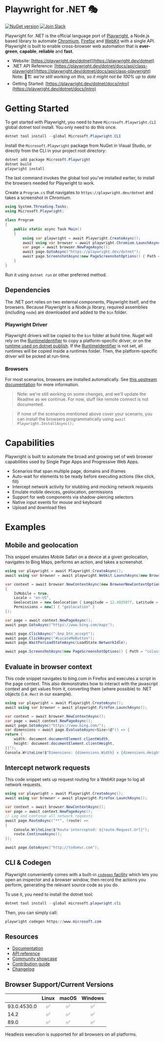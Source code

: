 # Playwright for .NET 🎭
[![NuGet version](https://img.shields.io/nuget/vpre/Microsoft.Playwright?color=%2345ba4b)](https://www.nuget.org/packages/Microsoft.Playwright) [![Join Slack](https://img.shields.io/badge/join-slack-infomational)](https://aka.ms/playwright-slack)

Playwright for .NET is the official language port of [Playwright](https://playwright.dev), a Node.js based library to automate [Chromium](https://www.chromium.org/Home), [Firefox](https://www.mozilla.org/en-US/firefox/new/) and [WebKit](https://webkit.org/) with a single API. Playwright is built to enable cross-browser web automation that is **ever-green**, **capable**, **reliable** and **fast**.

* Website: [https://playwright.dev/dotnet](https://playwright.dev/dotnet) 
* .NET API Reference: [https://playwright.dev/dotnet/docs/api/class-playwright](https://playwright.dev/dotnet/docs/api/class-playwright) Note: 🚧🏗 _we're still working on this, so it might not be 100% up to date_
* Getting Started: [https://playwright.dev/dotnet/docs/intro](https://playwright.dev/dotnet/docs/intro)

# Getting Started
To get started with Playwright, you need to have `Microsoft.Playwright.CLI` global dotnet tool install. You only need to do this once. 

```powershell
dotnet tool install --global Microsoft.Playwright.CLI
```

Install the `Microsoft.Playwright` package from NuGet in Visual Studio, or directly from the CLI in your project root directory:

```powershell
dotnet add package Microsoft.Playwright
dotnet build
playwright install
```

The last command invokes the global tool you've installed earlier, to install the browsers needed for Playwright to work.

Create a `Program.cs` that navigates to `https://playwright.dev/dotnet` and takes a screenshot in Chromium.

```cs
using System.Threading.Tasks;
using Microsoft.Playwright;

class Program
{
    public static async Task Main()
    {
        using var playwright = await Playwright.CreateAsync();
        await using var browser = await playwright.Chromium.LaunchAsync(new() { Headless = false });
        var page = await browser.NewPageAsync();
        await page.GotoAsync("https://playwright.dev/dotnet");
        await page.ScreenshotAsync(new PageScreenshotOptions() { Path = "screenshot.png" });
    }
}
```

Run it using `dotnet run` or other preferred method.

## Dependencies
The .NET port relies on two external components, Playwright itself, and the browsers. Because Playwright is a Node.js library, required assemblies (including `node`) are downloaded and added to the `bin` folder. 

### Playwright Driver

Playwright drivers will be copied to the `bin` folder at build time. Nuget will rely on the [RuntimeIdentifier](https://docs.microsoft.com/en-us/dotnet/core/project-sdk/msbuild-props?WT.mc_id=DT-MVP-5003814#runtimeidentifier) to copy a platform-specific driver, or on the [runtime used on dotnet publish](https://docs.microsoft.com/en-us/dotnet/core/tools/dotnet-publish?WT.mc_id=DT-MVP-5003814).
If the [RuntimeIdentifier](https://docs.microsoft.com/en-us/dotnet/core/project-sdk/msbuild-props?WT.mc_id=DT-MVP-5003814#runtimeidentifier) is not set, all runtimes will be copied inside a runtimes folder. Then, the platform-specific driver will be picked at run-time.

### Browsers

For most scenarios, browsers are installed automatically. See [this upstream documentation](https://playwright.dev/docs/installation#managing-browser-binaries) for more information.

> Note: we're still working on some changes, and we'll update the Readme as we continue. For now, stuff like remote connect is not documented. 

> If none of the scenarios mentioned above cover your scenario, you can install the browsers programmatically using `await Playwright.InstallAsync();`

# Capabilities

Playwright is built to automate the broad and growing set of web browser capabilities used by Single Page Apps and Progressive Web Apps.

* Scenarios that span multiple page, domains and iframes
* Auto-wait for elements to be ready before executing actions (like click, fill)
* Intercept network activity for stubbing and mocking network requests
* Emulate mobile devices, geolocation, permissions
* Support for web components via shadow-piercing selectors
* Native input events for mouse and keyboard
* Upload and download files

# Examples

## Mobile and geolocation

This snippet emulates Mobile Safari on a device at a given geolocation, navigates to Bing Maps, performs an action, and takes a screenshot.


```cs 
using var playwright = await Playwright.CreateAsync();
await using var browser = await playwright.Webkit.LaunchAsync(new BrowserTypeLaunchOptions() { Headless = false });

var context = await browser.NewContextAsync(new BrowserNewContextOptions()
{
    IsMobile = true,
    Locale = "en-US",
    Geolocation = new Geolocation { Longitude = 12.492507f, Latitude = 41.889938f },
    Permissions = new[] { "geolocation" }
});

var page = await context.NewPageAsync();
await page.GotoAsync("https://www.bing.com/maps");

await page.ClickAsync(".bnp_btn_accept");
await page.ClickAsync("#LocateMeButton");
await page.WaitForLoadStateAsync(LoadState.NetworkIdle);

await page.ScreenshotAsync(new PageScreenshotOptions() { Path = "colosseum-iphone.png" });
```

## Evaluate in browser context
This code snippet navigates to bing.com in Firefox and executes a script in the page context. This also demonstrates how to interact with the javascript context and get values from it, converting them (where possible) to .NET objects (i.e. `Rect` in our example).

```cs
using var playwright = await Playwright.CreateAsync();
await using var browser = await playwright.Firefox.LaunchAsync();

var context = await browser.NewContextAsync();
var page = await context.NewPageAsync();
await page.GotoAsync("https://www.bing.com/");
var dimensions = await page.EvaluateAsync<Size>(@"() => {
return {
    width: document.documentElement.clientWidth,
    height: document.documentElement.clientHeight,
}}");
Console.WriteLine($"Dimensions: {dimensions.Width} x {dimensions.Height}");
```

## Intercept network requests

This code snippet sets up request routing for a WebKit page to log all network requests.

```cs 
using var playwright = await Playwright.CreateAsync();
await using var browser = await playwright.Firefox.LaunchAsync();

var context = await browser.NewContextAsync();
var page = await context.NewPageAsync();
// Log and continue all network requests
await page.RouteAsync("**", (route) =>
{
    Console.WriteLine($"Route intercepted: ${route.Request.Url}");
    route.ContinueAsync();
});

await page.GotoAsync("http://todomvc.com");
```

## CLI & Codegen

Playwright conveniently comes with a built-in [`codegen` facility](https://playwright.dev/dotnet/docs/cli) which lets you open an inspector and a browser window, then record the 
actions you perform, generating the relevant source code as you do.

To use it, you need to install the dotnet tool:

```powershell
dotnet tool install --global microsoft.playwright.cli
```

Then, you can simply call:

```powershell
playwright codegen https://www.microsoft.com
```

## Resources

* [Documentation](https://playwright.dev/dotnet/docs/intro/)
* [API reference](https://playwright.dev/dotnet/docs/api/class-playwright/)
* [Community showcase](https://playwright.dev/dotnet/docs/showcase/)
* [Contribution guide](CONTRIBUTING.md)
* [Changelog](https://github.com/microsoft/playwright/releases)

## Browser Support/Current Versions

|          | Linux | macOS | Windows |
|   :---   | :---: | :---: | :---:   |
| <!-- GEN:chromium-version -->93.0.4530.0<!-- GEN:stop --> | :white_check_mark: | :white_check_mark: | :white_check_mark: |
| <!-- GEN:webkit-version -->14.2<!-- GEN:stop --> | :white_check_mark: | :white_check_mark: | :white_check_mark: |
| <!-- GEN:firefox-version -->89.0<!-- GEN:stop --> | :white_check_mark: | :white_check_mark: | :white_check_mark: |

Headless execution is supported for all browsers on all platforms.